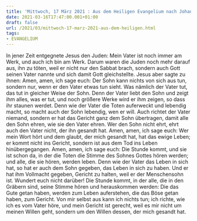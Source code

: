```yaml
---
title: 'Mittwoch, 17 März 2021 : Aus dem Heiligen Evangelium nach Johannes - Joh 5,17-30.'
date: 2021-03-16T17:47:00.001+01:00
draft: false
url: /2021/03/mittwoch-17-marz-2021-aus-dem-heiligen.html
tags: 
- EVANGELIUM
---
```


In jener Zeit entgegnete Jesus den Juden: Mein Vater ist noch immer am Werk, und auch ich bin am Werk. Darum waren die Juden noch mehr darauf aus, ihn zu töten, weil er nicht nur den Sabbat brach, sondern auch Gott seinen Vater nannte und sich damit Gott gleichstellte. Jesus aber sagte zu ihnen: Amen, amen, ich sage euch: Der Sohn kann nichts von sich aus tun, sondern nur, wenn er den Vater etwas tun sieht. Was nämlich der Vater tut, das tut in gleicher Weise der Sohn. Denn der Vater liebt den Sohn und zeigt ihm alles, was er tut, und noch größere Werke wird er ihm zeigen, so dass ihr staunen werdet. Denn wie der Vater die Toten auferweckt und lebendig macht, so macht auch der Sohn lebendig, wen er will. Auch richtet der Vater niemand, sondern er hat das Gericht ganz dem Sohn übertragen, damit alle den Sohn ehren, wie sie den Vater ehren. Wer den Sohn nicht ehrt, ehrt auch den Vater nicht, der ihn gesandt hat. Amen, amen, ich sage euch: Wer mein Wort hört und dem glaubt, der mich gesandt hat, hat das ewige Leben; er kommt nicht ins Gericht, sondern ist aus dem Tod ins Leben hinübergegangen. Amen, amen, ich sage euch: Die Stunde kommt, und sie ist schon da, in der die Toten die Stimme des Sohnes Gottes hören werden; und alle, die sie hören, werden leben. Denn wie der Vater das Leben in sich hat, so hat er auch dem Sohn gegeben, das Leben in sich zu haben. Und er hat ihm Vollmacht gegeben, Gericht zu halten, weil er der Menschensohn ist. Wundert euch nicht darüber! Die Stunde kommt, in der alle, die in den Gräbern sind, seine Stimme hören und herauskommen werden: Die das Gute getan haben, werden zum Leben auferstehen, die das Böse getan haben, zum Gericht. Von mir selbst aus kann ich nichts tun; ich richte, wie ich es vom Vater höre, und mein Gericht ist gerecht, weil es mir nicht um meinen Willen geht, sondern um den Willen dessen, der mich gesandt hat.
